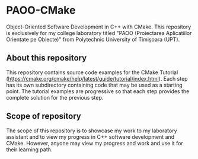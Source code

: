 # PAOO-CMake
Object-Oriented Software Development in C++ with CMake. This repository is exclusively for my college laboratory titled "PAOO (Proiectarea Aplicatiilor Orientate pe Obiecte)" from Polytechnic University of Timișoara (UPT).

## About this repository

This repository contains source code examples for the CMake Tutorial (https://cmake.org/cmake/help/latest/guide/tutorial/index.html). Each step has its own subdirectory containing code that may be used as a starting point. The tutorial examples are progressive so that each step provides the complete solution for the previous step.

## Scope of repository

The scope of this repository is to showcase my work to my laboratory assistant and to view my progress in C++ software development and CMake. However, anyone may view my progress and work and use it for their learning path.
